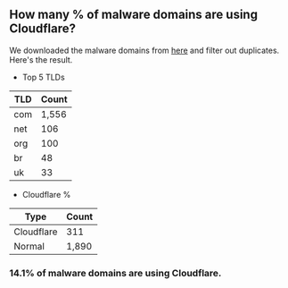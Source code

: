 ## How many % of malware domains are using Cloudflare?


We downloaded the malware domains from [here](https://urlhaus.abuse.ch) and filter out duplicates.
Here's the result.


[//]: # (start replacement)


- Top 5 TLDs

| TLD | Count |
| --- | --- |
| com | 1,556 |
| net | 106 |
| org | 100 |
| br | 48 |
| uk | 33 |


- Cloudflare %

| Type | Count |
| --- | --- |
| Cloudflare | 311 |
| Normal | 1,890 |


### 14.1% of malware domains are using Cloudflare.